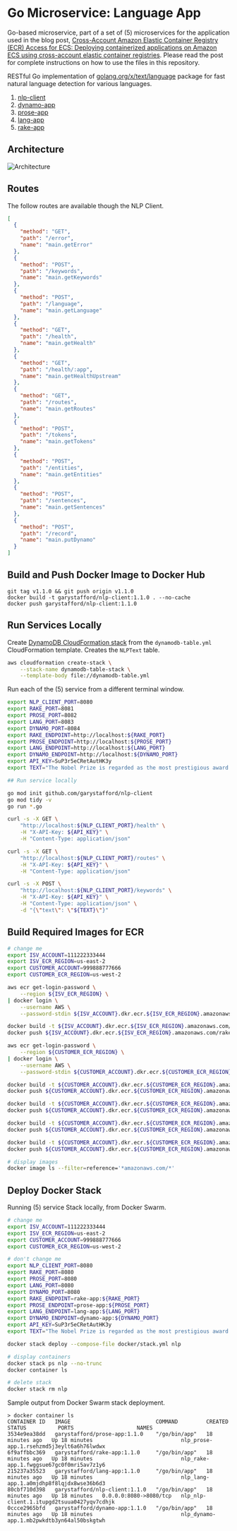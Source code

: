 # Go Microservice: Language App

Go-based microservice, part of a set of (5) microservices for the application used in the blog
post, [Cross-Account Amazon Elastic Container Registry (ECR) Access for ECS: Deploying containerized applications on Amazon ECS using cross-account elastic container registries](https://garystafford.medium.com/amazon-elastic-container-registry-ecr-cross-account-access-for-ecs-2f90fcb02c80). Please read the
post for complete instructions on how to use the files in this repository.

RESTful Go implementation of [golang.org/x/text/language](golang.org/x/text/language) package for fast natural language detection for various languages.

1. [nlp-client](https://github.com/garystafford/nlp-client)
2. [dynamo-app](https://github.com/garystafford/dynamo-app)
3. [prose-app](https://github.com/garystafford/prose-app)
4. [lang-app](https://github.com/garystafford/lang-app)
5. [rake-app](https://github.com/garystafford/rake-app)

## Architecture

![Architecture](diagram/nlp_diagram.png)

## Routes

The follow routes are available though the NLP Client.

```json
[
  {
    "method": "GET",
    "path": "/error",
    "name": "main.getError"
  },
  {
    "method": "POST",
    "path": "/keywords",
    "name": "main.getKeywords"
  },
  {
    "method": "POST",
    "path": "/language",
    "name": "main.getLanguage"
  },
  {
    "method": "GET",
    "path": "/health",
    "name": "main.getHealth"
  },
  {
    "method": "GET",
    "path": "/health/:app",
    "name": "main.getHealthUpstream"
  },
  {
    "method": "GET",
    "path": "/routes",
    "name": "main.getRoutes"
  },
  {
    "method": "POST",
    "path": "/tokens",
    "name": "main.getTokens"
  },
  {
    "method": "POST",
    "path": "/entities",
    "name": "main.getEntities"
  },
  {
    "method": "POST",
    "path": "/sentences",
    "name": "main.getSentences"
  },
  {
    "method": "POST",
    "path": "/record",
    "name": "main.putDynamo"
  }
]
```

## Build and Push Docker Image to Docker Hub

```shell
git tag v1.1.0 && git push origin v1.1.0
docker build -t garystafford/nlp-client:1.1.0 . --no-cache
docker push garystafford/nlp-client:1.1.0
```

## Run Services Locally

Create [DynamoDB CloudFormation stack](https://github.com/garystafford/dynamo-app/blob/master/dynamodb-table.yml) from
the `dynamodb-table.yml` CloudFormation template. Creates the `NLPText` table.

```bash
aws cloudformation create-stack \
    --stack-name dynamodb-table-stack \
    --template-body file://dynamodb-table.yml
```

Run each of the (5) service from a different terminal window.

```bash
export NLP_CLIENT_PORT=8080
export RAKE_PORT=8081
export PROSE_PORT=8082
export LANG_PORT=8083
export DYNAMO_PORT=8084
export RAKE_ENDPOINT=http://localhost:${RAKE_PORT}
export PROSE_ENDPOINT=http://localhost:${PROSE_PORT}
export LANG_ENDPOINT=http://localhost:${LANG_PORT}
export DYNAMO_ENDPOINT=http://localhost:${DYNAMO_PORT}
export API_KEY=SuP3r5eCRetAutHK3y
export TEXT="The Nobel Prize is regarded as the most prestigious award in the World. Notable winners have included Marie Curie, Theodore Roosevelt, Albert Einstein, George Bernard Shaw, and Winston Churchill."

## Run service locally

go mod init github.com/garystafford/nlp-client
go mod tidy -v
go run *.go

curl -s -X GET \
    "http://localhost:${NLP_CLIENT_PORT}/health" \
    -H "X-API-Key: ${API_KEY}" \
    -H "Content-Type: application/json"

curl -s -X GET \
    "http://localhost:${NLP_CLIENT_PORT}/routes" \
    -H "X-API-Key: ${API_KEY}" \
    -H "Content-Type: application/json"

curl -s -X POST \
    "http://localhost:${NLP_CLIENT_PORT}/keywords" \
    -H "X-API-Key: ${API_KEY}" \
    -H "Content-Type: application/json" \
    -d "{\"text\": \"${TEXT}\"}"
```

## Build Required Images for ECR

```bash
# change me
export ISV_ACCOUNT=111222333444
export ISV_ECR_REGION=us-east-2
export CUSTOMER_ACCOUNT=999888777666
export CUSTOMER_ECR_REGION=us-west-2

aws ecr get-login-password \
    --region ${ISV_ECR_REGION} \
| docker login \
    --username AWS \
    --password-stdin ${ISV_ACCOUNT}.dkr.ecr.${ISV_ECR_REGION}.amazonaws.com

docker build -t ${ISV_ACCOUNT}.dkr.ecr.${ISV_ECR_REGION}.amazonaws.com/rake-app:1.1.0 . --no-cache
docker push ${ISV_ACCOUNT}.dkr.ecr.${ISV_ECR_REGION}.amazonaws.com/rake-app:1.1.0

aws ecr get-login-password \
    --region ${CUSTOMER_ECR_REGION} \
| docker login \
    --username AWS \
    --password-stdin ${CUSTOMER_ACCOUNT}.dkr.ecr.${CUSTOMER_ECR_REGION}.amazonaws.com

docker build -t ${CUSTOMER_ACCOUNT}.dkr.ecr.${CUSTOMER_ECR_REGION}.amazonaws.com/nlp-client:1.1.0 . --no-cache
docker push ${CUSTOMER_ACCOUNT}.dkr.ecr.${CUSTOMER_ECR_REGION}.amazonaws.com/nlp-client:1.1.0

docker build -t ${CUSTOMER_ACCOUNT}.dkr.ecr.${CUSTOMER_ECR_REGION}.amazonaws.com/prose-app:1.1.0 . --no-cache
docker push ${CUSTOMER_ACCOUNT}.dkr.ecr.${CUSTOMER_ECR_REGION}.amazonaws.com/prose-app:1.1.0

docker build -t ${CUSTOMER_ACCOUNT}.dkr.ecr.${CUSTOMER_ECR_REGION}.amazonaws.com/lang-app:1.1.0 . --no-cache
docker push ${CUSTOMER_ACCOUNT}.dkr.ecr.${CUSTOMER_ECR_REGION}.amazonaws.com/lang-app:1.1.0

docker build -t ${CUSTOMER_ACCOUNT}.dkr.ecr.${CUSTOMER_ECR_REGION}.amazonaws.com/dynamo-app:1.1.0 . --no-cache
docker push ${CUSTOMER_ACCOUNT}.dkr.ecr.${CUSTOMER_ECR_REGION}.amazonaws.com/dynamo-app:1.1.0

# display images
docker image ls --filter=reference='*amazonaws.com/*'
```

## Deploy Docker Stack

Running (5) service Stack locally, from Docker Swarm.

```bash
# change me
export ISV_ACCOUNT=111222333444
export ISV_ECR_REGION=us-east-2
export CUSTOMER_ACCOUNT=999888777666
export CUSTOMER_ECR_REGION=us-west-2

# don't change me
export NLP_CLIENT_PORT=8080
export RAKE_PORT=8080
export PROSE_PORT=8080
export LANG_PORT=8080
export DYNAMO_PORT=8080
export RAKE_ENDPOINT=rake-app:${RAKE_PORT}
export PROSE_ENDPOINT=prose-app:${PROSE_PORT}
export LANG_ENDPOINT=lang-app:${LANG_PORT}
export DYNAMO_ENDPOINT=dynamo-app:${DYNAMO_PORT}
export API_KEY=SuP3r5eCRetAutHK3y
export TEXT="The Nobel Prize is regarded as the most prestigious award in the World. Notable winners have included Marie Curie, Theodore Roosevelt, Albert Einstein, George Bernard Shaw, and Winston Churchill."

docker stack deploy --compose-file docker/stack.yml nlp

# display containers
docker stack ps nlp --no-trunc
docker container ls

# delete stack
docker stack rm nlp
```

Sample output from Docker Swarm stack deployment.

```text
> docker container ls
CONTAINER ID   IMAGE                           COMMAND         CREATED          STATUS          PORTS                    NAMES
3534e9ea38dd   garystafford/prose-app:1.1.0    "/go/bin/app"   18 minutes ago   Up 18 minutes                            nlp_prose-app.1.rsehzmd5j3eylt6a6h76lwdwx
6f9affbbc369   garystafford/rake-app:1.1.0     "/go/bin/app"   18 minutes ago   Up 18 minutes                            nlp_rake-app.1.fwggsue67gc0f0mri5av7z1y6
215237a35523   garystafford/lang-app:1.1.0     "/go/bin/app"   18 minutes ago   Up 18 minutes                            nlp_lang-app.1.a0mjdhp8f8lqjdx8wse36b6d3
80cbf710d398   garystafford/nlp-client:1.1.0   "/go/bin/app"   18 minutes ago   Up 18 minutes   0.0.0.0:8080->8080/tcp   nlp_nlp-client.1.itupgd2tsuua0427yqv7cdhjk
0ccce2965bfd   garystafford/dynamo-app:1.1.0   "/go/bin/app"   18 minutes ago   Up 18 minutes                            nlp_dynamo-app.1.mb2pwkdtb3yn64al50bskgtwh
```
